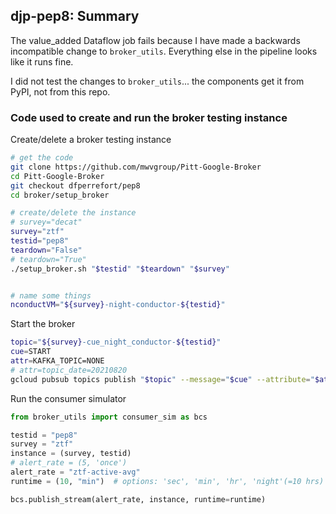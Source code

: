 ## djp-pep8: Summary

The value_added Dataflow job fails because I have made a backwards incompatible change
to `broker_utils`. Everything else in the pipeline looks like it runs fine.

I did not test the changes to `broker_utils`... the components get it from PyPI, not
from this repo.

### Code used to create and run the broker testing instance

Create/delete a broker testing instance

```bash
# get the code
git clone https://github.com/mwvgroup/Pitt-Google-Broker
cd Pitt-Google-Broker
git checkout dfperrefort/pep8
cd broker/setup_broker

# create/delete the instance
# survey="decat"
survey="ztf"
testid="pep8"
teardown="False"
# teardown="True"
./setup_broker.sh "$testid" "$teardown" "$survey"


# name some things
nconductVM="${survey}-night-conductor-${testid}"
```

Start the broker

```bash
topic="${survey}-cue_night_conductor-${testid}"
cue=START
attr=KAFKA_TOPIC=NONE
# attr=topic_date=20210820
gcloud pubsub topics publish "$topic" --message="$cue" --attribute="$attr"
```

Run the consumer simulator

```python
from broker_utils import consumer_sim as bcs

testid = "pep8"
survey = "ztf"
instance = (survey, testid)
# alert_rate = (5, 'once')
alert_rate = "ztf-active-avg"
runtime = (10, "min")  # options: 'sec', 'min', 'hr', 'night'(=10 hrs)

bcs.publish_stream(alert_rate, instance, runtime=runtime)
```
